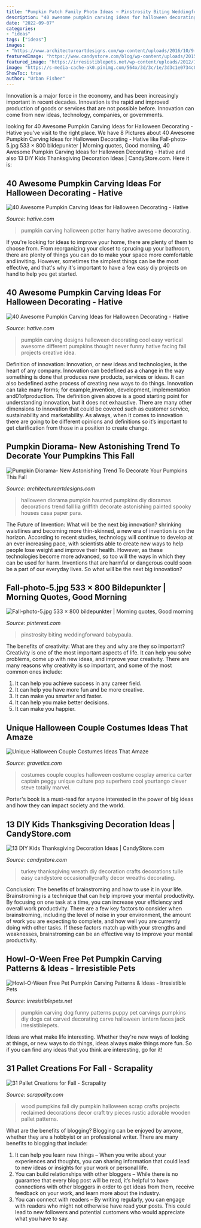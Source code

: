 ```yaml
---
title: "Pumpkin Patch Family Photo Ideas ~ Pinstrosity Biting Weddingforward Babypaula"
description: "40 awesome pumpkin carving ideas for halloween decorating"
date: "2022-09-07"
categories:
- "ideas"
tags: ["ideas"]
images:
- "https://www.architectureartdesigns.com/wp-content/uploads/2016/10/9-23-630x885.jpg"
featuredImage: "https://www.candystore.com/blog/wp-content/uploads/2015/09/tulle-turkey-wreath.jpg"
featured_image: "https://irresistiblepets.net/wp-content/uploads/2012/10/DIY-Pet-Pumpkin-Carving-Ideas-Funny-Puppy_thumb.jpg"
image: "https://s-media-cache-ak0.pinimg.com/564x/3d/3c/1e/3d3c1e0734c80d8b0eeb70f4438d0c48.jpg"
ShowToc: true
author: "Urban Fisher"
---
```



Innovation is a major force in the economy, and has been increasingly important in recent decades. Innovation is the rapid and improved production of goods or services that are not possible before. Innovation can come from new ideas, technology, companies, or governments.

	

		
looking for 40 Awesome Pumpkin Carving Ideas for Halloween Decorating - Hative you've visit to the right place. We have 8 Pictures about 40 Awesome Pumpkin Carving Ideas for Halloween Decorating - Hative like Fall-photo-5.jpg 533 × 800 bildepunkter | Morning quotes, Good morning, 40 Awesome Pumpkin Carving Ideas for Halloween Decorating - Hative and also 13 DIY Kids Thanksgiving Decoration Ideas | CandyStore.com. Here it is:
		
    
## 40 Awesome Pumpkin Carving Ideas For Halloween Decorating - Hative

<img loading=lazy src="https://hative.com/wp-content/uploads/2014/10/pumpkin-carving-ideas/23-harry-potter-pumpkin.jpg" onerror="this.onerror=null;this.src='https://tse1.mm.bing.net/th?id=OIP.3nkLtWKjVoDStJ28_M8d9wHaLH&amp;pid=15.1';" alt="40 Awesome Pumpkin Carving Ideas for Halloween Decorating - Hative">

_Source: hative.com_

>pumpkin carving halloween potter harry hative awesome decorating. 

	

If you're looking for ideas to improve your home, there are plenty of them to choose from. From reorganizing your closet to sprucing up your bathroom, there are plenty of things you can do to make your space more comfortable and inviting. However, sometimes the simplest things can be the most effective, and that's why it's important to have a few easy diy projects on hand to help you get started.

    
## 40 Awesome Pumpkin Carving Ideas For Halloween Decorating - Hative

<img loading=lazy src="https://hative.com/wp-content/uploads/2014/10/pumpkin-carving-ideas/24-pumpkin-family.jpg" onerror="this.onerror=null;this.src='https://tse3.mm.bing.net/th?id=OIP.jUf8mguE0nMboep1QsloMQHaHa&amp;pid=15.1';" alt="40 Awesome Pumpkin Carving Ideas for Halloween Decorating - Hative">

_Source: hative.com_

>pumpkin carving designs halloween decorating cool easy vertical awesome different pumpkins thought never funny hative facing fall projects creative idea. 

	

Definition of innovation:
Innovation, or new ideas and technologies, is the heart of any company. Innovation can bedefined as a change in the way something is done that produces new products, services or ideas. It can also bedefined asthe process of creating new ways to do things. Innovation can take many forms; for example,invention, development, implementation and01ofproduction.
The definition given above is a good starting point for understanding innovation, but it does not exhaustive. There are many other dimensions to innovation that could be covered such as customer service, sustainability and marketability. As always, when it comes to innovation there are going to be different opinions and definitions so it’s important to get clarification from those in a position to create change.

    
## Pumpkin Diorama- New Astonishing Trend To Decorate Your Pumpkins This Fall

<img loading=lazy src="https://www.architectureartdesigns.com/wp-content/uploads/2016/10/9-23-630x885.jpg" onerror="this.onerror=null;this.src='https://tse3.mm.bing.net/th?id=OIP.eSKTdnlXZqdAag8eKeXDVgHaKZ&amp;pid=15.1';" alt="Pumpkin Diorama- New Astonishing Trend To Decorate Your Pumpkins This Fall">

_Source: architectureartdesigns.com_

>halloween diorama pumpkin haunted pumpkins diy dioramas decorations trend fall lia griffith decorate astonishing painted spooky houses casa paper para. 

	

The Future of Invention: What will be the next big innovation?
shrinking waistlines and becoming more thin-skinned, a new era of invention is on the horizon. According to recent studies, technology will continue to develop at an ever increasing pace, with scientists able to create new ways to help people lose weight and improve their health. 
However, as these technologies become more advanced, so too will the ways in which they can be used for harm. Inventions that are harmful or dangerous could soon be a part of our everyday lives. So what will be the next big innovation?

    
## Fall-photo-5.jpg 533 × 800 Bildepunkter | Morning Quotes, Good Morning

<img loading=lazy src="https://i.pinimg.com/736x/20/33/02/203302451c0c5798e1dd806f9aad908c.jpg" onerror="this.onerror=null;this.src='https://tse3.mm.bing.net/th?id=OIP.-iBrL9v6_cUinyead69xTwAAAA&amp;pid=15.1';" alt="Fall-photo-5.jpg 533 × 800 bildepunkter | Morning quotes, Good morning">

_Source: pinterest.com_

>pinstrosity biting weddingforward babypaula. 

	

The benefits of creativity: What are they and why are they so important?
Creativity is one of the most important aspects of life. It can help you solve problems, come up with new ideas, and improve your creativity. There are many reasons why creativity is so important, and some of the most common ones include: 
1) It can help you achieve success in any career field.
2) It can help you have more fun and be more creative. 
3) It can make you smarter and faster. 
4) It can help you make better decisions. 
5) It can make you happier.

    
## Unique Halloween Couple Costumes Ideas That Amaze

<img loading=lazy src="https://www.gravetics.com/wp-content/uploads/2017/07/Amazing-ideas-from-pop-culture.jpg" onerror="this.onerror=null;this.src='https://tse3.mm.bing.net/th?id=OIP.epI5YBHAnTFlnEQrgD8eXwHaLL&amp;pid=15.1';" alt="Unique Halloween Couple Costumes Ideas That Amaze">

_Source: gravetics.com_

>costumes couple couples halloween costume cosplay america carter captain peggy unique culture pop superhero cool yourtango clever steve totally marvel. 

	

Porter's book is a must-read for anyone interested in the power of big ideas and how they can impact society and the world.

    
## 13 DIY Kids Thanksgiving Decoration Ideas | CandyStore.com

<img loading=lazy src="https://www.candystore.com/blog/wp-content/uploads/2015/09/tulle-turkey-wreath.jpg" onerror="this.onerror=null;this.src='https://tse2.mm.bing.net/th?id=OIP.LSMWE3zv-CVUTbjeQKGBMwAAAA&amp;pid=15.1';" alt="13 DIY Kids Thanksgiving Decoration Ideas | CandyStore.com">

_Source: candystore.com_

>turkey thanksgiving wreath diy decoration crafts decorations tulle easy candystore occasionallycrafty decor wreaths decorating. 

	

Conclusion: The benefits of brainstroming and how to use it in your life.
Brainstroming is a technique that can help improve your mental productivity. By focusing on one task at a time, you can increase your efficiency and overall work productivity. There are a few key factors to consider when brainstroming, including the level of noise in your environment, the amount of work you are expecting to complete, and how well you are currently doing with other tasks. If these factors match up with your strengths and weaknesses, brainstroming can be an effective way to improve your mental productivity.

    
## Howl-O-Ween Free Pet Pumpkin Carving Patterns &amp; Ideas - Irresistible Pets

<img loading=lazy src="https://irresistiblepets.net/wp-content/uploads/2012/10/DIY-Pet-Pumpkin-Carving-Ideas-Funny-Puppy_thumb.jpg" onerror="this.onerror=null;this.src='https://tse2.mm.bing.net/th?id=OIP.hbK5Enuo4v3nDiCHUeRjyAHaJ4&amp;pid=15.1';" alt="Howl-O-Ween Free Pet Pumpkin Carving Patterns &amp; Ideas - Irresistible Pets">

_Source: irresistiblepets.net_

>pumpkin carving dog funny patterns puppy pet carvings pumpkins diy dogs cat carved decorating carve halloween lantern faces jack irresistiblepets. 

	

Ideas are what make life interesting. Whether they're new ways of looking at things, or new ways to do things, ideas always make things more fun. So if you can find any ideas that you think are interesting, go for it!

    
## 31 Pallet Creations For Fall - Scrapality

<img loading=lazy src="https://s-media-cache-ak0.pinimg.com/564x/3d/3c/1e/3d3c1e0734c80d8b0eeb70f4438d0c48.jpg" onerror="this.onerror=null;this.src='https://tse4.mm.bing.net/th?id=OIP.i-6-7TYpUIyz5b1Ocb-TmwHaLH&amp;pid=15.1';" alt="31 Pallet Creations for Fall - Scrapality">

_Source: scrapality.com_

>wood pumpkins fall diy pumpkin halloween scrap crafts projects reclaimed decorations decor craft try pieces rustic adorable wooden pallet patterns. 

	

What are the benefits of blogging?
Blogging can be enjoyed by anyone, whether they are a hobbyist or an professional writer. There are many benefits to blogging that include: 
1. It can help you learn new things – When you write about your experiences and thoughts, you can sharing information that could lead to new ideas or insights for your work or personal life. 
2. You can build relationships with other bloggers – While there is no guarantee that every blog post will be read, it’s helpful to have connections with other bloggers in order to get ideas from them, receive feedback on your work, and learn more about the industry. 
3. You can connect with readers – By writing regularly, you can engage with readers who might not otherwise have read your posts. This could lead to new followers and potential customers who would appreciate what you have to say. 

